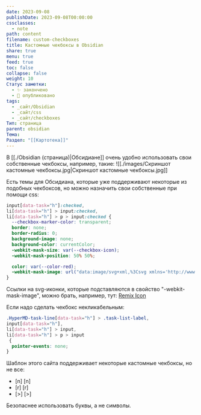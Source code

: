```yaml
---
date: 2023-09-08
publishDate: 2023-09-08T00:00:00
cssclasses:
  - note
path: content
filename: custom-checkboxes
title: Кастомные чекбоксы в Obsidian
share: true
menu: true
feed: true
toc: false
collapse: false
weight: 10
Статус заметки:
  - ✨ закончено
  - 📢 опубликовано
tags:
  - _сайт/Obsidian
  - _сайт/css
  - _сайт/checkboxes
Тип: страница
parent: obsidian
Тема: 
Раздел: "[[Картотека]]"
---
```


В [[./Obsidian (страница)|Обсидиане]] очень удобно использовать свои собственные чекбоксы, например, такие:
![[./images/Скриншот кастомные чекбоксы.jpg|Скриншот кастомные чекбоксы.jpg]]

Есть темы для Обсидиана, которые уже поддерживают некоторые из подобных чекбоксов, но можно назначить свои собственные при помощи css: 


```css
input[data-task="h"]:checked,
li[data-task="h"] > input:checked,
li[data-task="h"] > p > input:checked {
  --checkbox-marker-color: transparent;
  border: none;
  border-radius: 0;
  background-image: none;
  background-color: currentColor;
  -webkit-mask-size: var(--checkbox-icon);
  -webkit-mask-position: 50% 50%;

  color: var(--color-red);
  -webkit-mask-image: url("data:image/svg+xml,%3Csvg xmlns='http://www.w3.org/2000/svg' viewBox='0 0 24 24' width='18' height='18' %3E%3Cpath fill='none' d='M0 0H24V24H0z'/%3E%3Cpath d='M12.001 4.529c2.349-2.109 5.979-2.039 8.242.228 2.262 2.268 2.34 5.88.236 8.236l-8.48 8.492-8.478-8.492c-2.104-2.356-2.025-5.974.236-8.236 2.265-2.264 5.888-2.34 8.244-.228z'/%3E%3C/svg%3E");
}
```

Ссылки на svg-иконки, которые подставляются в свойство "-webkit-mask-image", можно брать, например, тут: [Remix Icon](https://remixicon.com/)

Если надо сделать чекбокс некликабельным:

```css
.HyperMD-task-line[data-task="h"] > .task-list-label, 
input[data-task="h"],
li[data-task="h"] > input, 
li[data-task="h"] > p > input
 {
  pointer-events: none;
}
```

Шаблон этого сайта поддерживает некоторые кастомные чекбоксы, но не все:

- [n] [n]
- [r] [r]
- [>] [>]

Безопаснее использовать буквы, а не символы.
